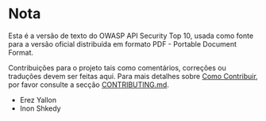 Nota
====

Esta é a versão de texto do OWASP API Security Top 10, usada como fonte para a
versão oficial distribuída em formato PDF - Portable Document Format.

Contribuições para o projeto tais como comentários, correções ou traduções devem
ser feitas aqui. Para mais detalhes sobre [Como Contribuir][1], por favor
consulte a secção [CONTRIBUTING.md][1].

* Erez Yallon
* Inon Shkedy

[1]: ../../CONTRIBUTING.md
